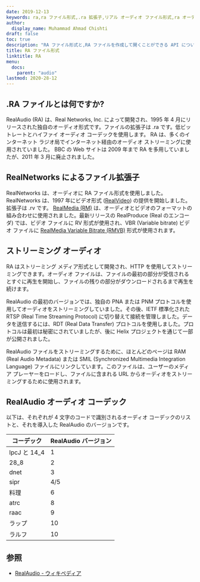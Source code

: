 ```yaml
---
date: 2019-12-13
keywords: ra,ra ファイル形式,.ra 拡張子,リアル オーディオ ファイル形式,ra オーディオ形式,RealAudio ファイル形式
author:
  display_name: Muhammad Ahmad Chishti
draft: false
toc: true
description: "RA ファイル形式と,RA ファイルを作成して開くことができる API について学びます。"
title: RA ファイル形式
linktitle: RA
menu:
  docs:
    parent: "audio"
lastmod: 2020-28-12
---
```


## .RA ファイルとは何ですか?

RealAudio (RA) は、Real Networks, Inc. によって開発され、1995 年 4 月にリリースされた独自のオーディオ形式です。ファイルの拡張子は .ra です。低ビットレートとハイファイ オーディオ コーデックを使用します。 RA は、多くのインターネット ラジオ局でインターネット経由のオーディオ ストリーミングに使用されていました。 BBC の Web サイトは 2009 年まで RA を多用していましたが、2011 年 3 月に廃止されました。

## RealNetworks によるファイル拡張子 ##

RealNetworks は、オーディオに RA ファイル形式を使用しました。 RealNetworks は、1997 年にビデオ形式 ([RealVideo](/video/rv/)) の提供を開始しました。拡張子は .rv です。 [RealMedia (RM)](/video/rm/) は、オーディオとビデオのフォーマットの組み合わせに使用されました。最新リリースの RealProduce (Real のエンコーダ) では、ビデオ ファイルに RV 形式が使用され、VBR (Variable bitrate) ビデオ ファイルに [RealMedia Variable Bitrate (RMVB)](/video/rmvb/) 形式が使用されます。

## ストリーミング オーディオ ##

RA はストリーミング メディア形式として開発され、HTTP を使用してストリーミングできます。オーディオ ファイルは、ファイルの最初の部分が受信されるとすぐに再生を開始し、ファイルの残りの部分がダウンロードされるまで再生を続けます。

RealAudio の最初のバージョンでは、独自の PNA または PNM プロトコルを使用してオーディオをストリーミングしていました。その後、IETF 標準化された RTSP (Real Time Streaming Protocol) に切り替えて接続を管理しました。データを送信するには、RDT (Real Data Transfer) プロトコルを使用しました。プロトコルは最初は秘密にされていましたが、後に Helix プロジェクトを通じて一部が公開されました。

RealAudio ファイルをストリーミングするために、ほとんどのページは RAM (Real Audio Metadata) または SMIL (Synchronized Multimedia Integration Language) ファイルにリンクしています。このファイルは、ユーザーのメディア プレーヤーをロードし、ファイルに含まれる URL からオーディオをストリーミングするために使用されます。

## RealAudio オーディオ コーデック ##

以下は、それぞれが 4 文字のコードで識別されるオーディオ コーデックのリストと、それを導入した RealAudio のバージョンです。

|コーデック|RealAudio バージョン|
|---|---|
|lpcJ と 14_4|1|
|28_8|2|
|dnet|3|
|sipr|4/5|
|料理|6|
|atrc|8|
|raac|9|
|ラップ|10|
|ラルフ|10|

## 参照 ##

- [RealAudio - ウィキペディア](https://en.wikipedia.org/wiki/RealAudio)

